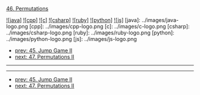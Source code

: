 [46. Permutations](https://leetcode.com/problems/permutations/)

[![java]](../java/046-permutations.md)
[![cpp]](../cpp/046-permutations.md)
[![c]](../c/046-permutations.md)
[![csharp]](../csharp/046-permutations.md)
[![ruby]](../ruby/046-permutations.md)
[![python]](../python/046-permutations.md)
[![js]](../js/046-permutations.md)
[java]: ../images/java-logo.png
[cpp]: ../images/cpp-logo.png
[c]: ../images/c-logo.png
[csharp]: ../images/csharp-logo.png
[ruby]: ../images/ruby-logo.png
[python]: ../images/python-logo.png
[js]: ../images/js-logo.png

- [prev: 45. Jump Game II](045-jump-game-ii.md)
- [next: 47. Permutations II](047-permutations-ii.md)

---


---

- [prev: 45. Jump Game II](045-jump-game-ii.md)
- [next: 47. Permutations II](047-permutations-ii.md)
